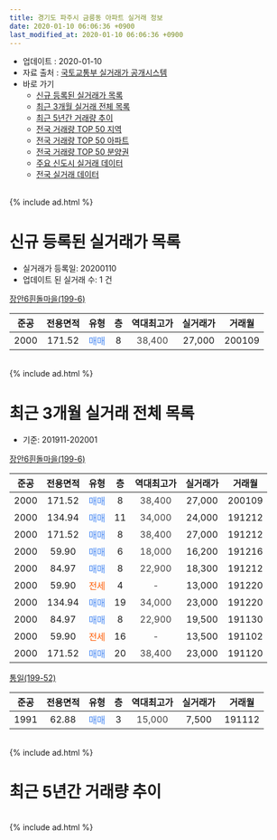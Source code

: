 ```yaml
---
title: 경기도 파주시 금릉동 아파트 실거래 정보
date: 2020-01-10 06:06:36 +0900
last_modified_at: 2020-01-10 06:06:36 +0900
---
```


* 업데이트 : 2020-01-10
* 자료 출처 : [국토교통부 실거래가 공개시스템](http://rt.molit.go.kr)
* 바로 가기
    * [신규 등록된 실거래가 목록](#신규-등록된-실거래가-목록)
    * [최근 3개월 실거래 전체 목록](#최근-3개월-실거래-전체-목록)
    * [최근 5년간 거래량 추이](#최근-5년간-거래량-추이)
    * [전국 거래량 TOP 50 지역](https://inasie.github.io/apt-trade-info/최근-3개월-전국에서-가장-거래가-많이-발생한-지역)
    * [전국 거래량 TOP 50 아파트](https://inasie.github.io/apt-trade-info/최근-3개월-전국에서-가장-거래가-많이-발생한-아파트)
    * [전국 거래량 TOP 50 분양권](https://inasie.github.io/apt-trade-info/최근-3개월-전국에서-가장-거래가-많이-발생한-분양권)
    * [주요 신도시 실거래 데이터](https://inasie.github.io/apt-trade-info/주요-신도시)
    * [전국 실거래 데이터](https://inasie.github.io/apt-trade-info/전국)
<br>
{% include ad.html %}
<br>

# 신규 등록된 실거래가 목록
* 실거래가 등록일: 20200110
* 업데이트 된 실거래 수: 1 건


[장안6흰돌마을(199-6)](https://search.naver.com/search.naver?query=%EA%B2%BD%EA%B8%B0%EB%8F%84+%ED%8C%8C%EC%A3%BC%EC%8B%9C+%EA%B8%88%EB%A6%89%EB%8F%99+%EC%9E%A5%EC%95%886%ED%9D%B0%EB%8F%8C%EB%A7%88%EC%9D%84%28199-6%29)

|준공|전용면적|유형|층|역대최고가|실거래가|거래월|
|:---:|:---:|:---:|:---:|:---:|:---:|:---:|
|2000|171.52|<span style="color:#4285f3">매매</span>|8|<span style="color:#444444">38,400</span>|27,000|200109|


<br>
{% include ad.html %}
<br>

# 최근 3개월 실거래 전체 목록
* 기준: 201911-202001


[장안6흰돌마을(199-6)](https://search.naver.com/search.naver?query=%EA%B2%BD%EA%B8%B0%EB%8F%84+%ED%8C%8C%EC%A3%BC%EC%8B%9C+%EA%B8%88%EB%A6%89%EB%8F%99+%EC%9E%A5%EC%95%886%ED%9D%B0%EB%8F%8C%EB%A7%88%EC%9D%84%28199-6%29)

|준공|전용면적|유형|층|역대최고가|실거래가|거래월|
|:---:|:---:|:---:|:---:|:---:|:---:|:---:|
|2000|171.52|<span style="color:#4285f3">매매</span>|8|<span style="color:#444444">38,400</span>|27,000|200109|
|2000|134.94|<span style="color:#4285f3">매매</span>|11|<span style="color:#444444">34,000</span>|24,000|191212|
|2000|171.52|<span style="color:#4285f3">매매</span>|8|<span style="color:#444444">38,400</span>|27,000|191212|
|2000|59.90|<span style="color:#4285f3">매매</span>|6|<span style="color:#444444">18,000</span>|16,200|191216|
|2000|84.97|<span style="color:#4285f3">매매</span>|8|<span style="color:#444444">22,900</span>|18,300|191212|
|2000|59.90|<span style="color:#ff5a00">전세</span>|4|<span style="color:#444444">-</span>|13,000|191220|
|2000|134.94|<span style="color:#4285f3">매매</span>|19|<span style="color:#444444">34,000</span>|23,000|191220|
|2000|84.97|<span style="color:#4285f3">매매</span>|8|<span style="color:#444444">22,900</span>|19,500|191130|
|2000|59.90|<span style="color:#ff5a00">전세</span>|16|<span style="color:#444444">-</span>|13,500|191102|
|2000|171.52|<span style="color:#4285f3">매매</span>|20|<span style="color:#444444">38,400</span>|23,000|191120|

[통일(199-52)](https://search.naver.com/search.naver?query=%EA%B2%BD%EA%B8%B0%EB%8F%84+%ED%8C%8C%EC%A3%BC%EC%8B%9C+%EA%B8%88%EB%A6%89%EB%8F%99+%ED%86%B5%EC%9D%BC%28199-52%29)

|준공|전용면적|유형|층|역대최고가|실거래가|거래월|
|:---:|:---:|:---:|:---:|:---:|:---:|:---:|
|1991|62.88|<span style="color:#4285f3">매매</span>|3|<span style="color:#444444">15,000</span>|7,500|191112|


<br>
{% include ad.html %}
<br>

# 최근 5년간 거래량 추이


<div style="width:100%;">
    <canvas id="deal_progress" height="200"></canvas>
</div>

<script>
new Chart(document.getElementById("deal_progress"), {
    type: 'line',
    data: {
        labels: ['201501','201502','201503','201504','201505','201506','201507','201508','201509','201510','201511','201512','201601','201602','201603','201604','201605','201606','201607','201608','201609','201610','201611','201612','201701','201702','201703','201704','201705','201706','201707','201708','201709','201710','201711','201712','201801','201802','201803','201804','201805','201806','201807','201808','201809','201810','201811','201812','201901','201902','201903','201904','201905','201906','201907','201908','201909','201910','201911','201912','202001'],
        datasets: [{
            label: '매매',
            pointRadius: 1,
            data: [2, 7, 11, 4, 6, 9, 5, 8, 4, 4, 1, 1, 4, 5, 4, 6, 3, 9, 2, 5, 6, 4, 1, 3, 1, 5, 3, 8, 3, 6, 5, 7, 3, 1, 4, 2, 3, 0, 5, 2, 6, 1, 3, 1, 1, 2, 1, 0, 1, 2, 2, 2, 3, 1, 1, 2, 2, 1, 3, 5, 1],
            borderColor: "rgba(255, 201, 14, 1)",
            backgroundColor: "rgba(255, 201, 14, 0.5)",
            fill: false,
            lineTension: 0
        },{
            label: '전월세',
            pointRadius: 1,
            data: [3, 3, 5, 0, 1, 5, 2, 3, 4, 4, 2, 2, 5, 1, 0, 3, 3, 2, 3, 1, 6, 4, 1, 2, 1, 4, 0, 1, 1, 5, 1, 2, 2, 2, 0, 2, 2, 2, 2, 0, 2, 2, 1, 1, 6, 2, 2, 0, 1, 2, 1, 1, 2, 2, 2, 1, 2, 2, 1, 1, 0],
            borderColor: "rgba(0, 141, 185, 1)",
            backgroundColor: "rgba(0, 141, 185, 0.5)",
            fill: false,
            lineTension: 0
        }
        ]
    },
    options: {
        responsive: true,
        title: {
            display: false
        },
        tooltips: {
            mode: 'index',
            intersect: false
        },
        hover: {
            mode: 'nearest',
            intersect: true
        },
        scales: {
            xAxes: [{
                display: true,
                scaleLabel: {
                    display: true,
                    labelString: '년/월'
                }
            }],
            yAxes: [{
                display: true,
                ticks: {
                    suggestedMin: 0,
                },
                scaleLabel: {
                    display: true,
                    labelString: '실거래 수'
                }
            }]
        }
    }
});

</script>


<br>
{% include ad.html %}
<br>

